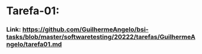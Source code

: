 # Tarefa-01:
### Link: <https://github.com/GuilhermeAngelo/bsi-tasks/blob/master/softwaretesting/20222/tarefas/GuilhermeAngelo/tarefa01.md>